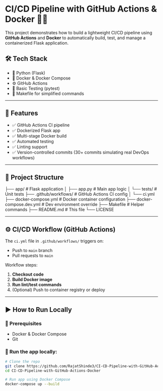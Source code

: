 # CI/CD Pipeline with GitHub Actions & Docker 🐳🚀

This project demonstrates how to build a lightweight CI/CD pipeline using **GitHub Actions** and **Docker** to automatically build, test, and manage a containerized Flask application.

## 🛠 Tech Stack

- 🐍 Python (Flask)
- 🐳 Docker & Docker Compose
- ⚙️ GitHub Actions
- 🧪 Basic Testing (pytest)
- 📁 Makefile for simplified commands

---

## 🚀 Features

- ✅ GitHub Actions CI pipeline
- ✅ Dockerized Flask app
- ✅ Multi-stage Docker build
- ✅ Automated testing
- ✅ Linting support
- ✅ Version-controlled commits (30+ commits simulating real DevOps workflows)

---

## 📂 Project Structure

├── app/ # Flask application
│ ├── app.py # Main app logic
│ └── tests/ # Unit tests
├── .github/workflows/ # GitHub Actions CI config
│ └── ci.yml
├── docker-compose.yml # Docker container configuration
├── docker-compose.dev.yml # Dev environment override
├── Makefile # Helper commands
├── README.md # This file
└── LICENSE


---

## ⚙️ CI/CD Workflow (GitHub Actions)

The `ci.yml` file in `.github/workflows/` triggers on:

- Push to `main` branch
- Pull requests to `main`

Workflow steps:

1. **Checkout code**
2. **Build Docker image**
3. **Run lint/test commands**
4. (Optional) Push to container registry or deploy

---

## ▶️ How to Run Locally

### 🔧 Prerequisites
- Docker & Docker Compose
- Git

### 🧪 Run the app locally:
```bash
# Clone the repo
git clone https://github.com/RajatShinde3/CI-CD-Pipeline-with-GitHub-Actions-Docker.git
cd CI-CD-Pipeline-with-GitHub-Actions-Docker

# Run app using Docker Compose
docker-compose up --build
